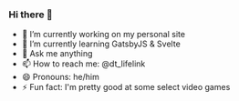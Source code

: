 ### Hi there 👋

- 🔭 I’m currently working on my personal site
- 🌱 I’m currently learning GatsbyJS & Svelte
- 💬 Ask me anything
- 📫 How to reach me: @dt_lifelink
- 😄 Pronouns: he/him
- ⚡ Fun fact: I'm pretty good at some select video games
